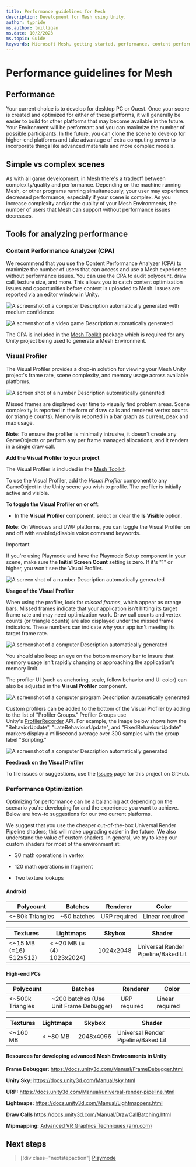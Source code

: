 ```yaml
---
title: Performance guidelines for Mesh
description: Development for Mesh using Unity.
author: typride
ms.author: tmilligan
ms.date: 10/2/2023
ms.topic: Guide
keywords: Microsoft Mesh, getting started, performance, content performance analzyer, visual profile, stats
---
```


# Performance guidelines for Mesh

## Performance

Your current choice is to develop for desktop PC or Quest. Once your
scene is created and optimized for either of these platforms, it will
generally be easier to build for other platforms that may become
available in the future. Your Environment will be performant and you can
maximize the number of possible participants. In the future, you can
clone the scene to develop for higher-end platforms and take advantage
of extra computing power to incorporate things like advanced materials and more complex models.

## Simple vs complex scenes

As with all game development, in Mesh there's a tradeoff between
complexity/quality and performance. Depending on the machine running
Mesh, or other programs running simultaneously, your user may experience
decreased performance, especially if your scene is complex. As you
increase complexity and/or the quality of your Mesh Environments, the number
of users that Mesh can support without performance issues decreases.

## Tools for analyzing performance

### Content Performance Analyzer (CPA)

We recommend that you use the Content Performance Analyzer (CPA) to
maximize the number of users that can access and use a Mesh experience 
without performance issues. You can use the CPA to audit polycount, draw
call, texture size, and more. This allows you to catch content
optimization issues and opportunities before content is uploaded to
Mesh. Issues are reported via an editor window in Unity.

![A screenshot of a computer Description automatically generated with medium confidence](../../media/3d-design-performance-guide/image002.png)

![A screenshot of a video game Description automatically generated](../../media/3d-design-performance-guide/image003.png)

The CPA is included in the [Mesh Toolkit](../development-overview.md#develop-in-unity-with-mesh-toolkit) package which is required for any Unity project being used to generate a Mesh Environment.

### Visual Profiler

The Visual Profiler provides a drop-in solution for viewing your Mesh Unity project's frame rate, scene complexity, and memory
usage across available platforms.

![A screen shot of a number Description automatically generated](../../media/3d-design-performance-guide/image004.png)

Missed frames are displayed over time to visually find problem areas.
Scene complexity is reported in the form of draw calls and rendered
vertex counts (or triangle counts). Memory is reported in a bar graph as current, peak
and max usage.

**Note:** To ensure the profiler is minimally intrusive, it doesn't 
create any GameObjects or perform any per frame managed allocations, and it renders in a single draw call.

**Add the Visual Profiler to your project**

The Visual Profiler is included in the [Mesh Toolkit](../development-overview.md#develop-in-unity-with-mesh-toolkit).

To use the Visual Profiler, add the *Visual Profiler* component to any GameObject in the Unity scene you wish to profile. The profiler is initially active and visible.

**To toggle the Visual Profiler on or off**:
- In the **Visual Profiler** component, select or clear the **Is Visible** option.

 **Note**: On Windows and UWP platforms, you can toggle the Visual Profiler on and off with enabled/disable voice command keywords.

 > [!IMPORTANT]
 > If you're using Playmode and have the Playmode Setup component in your scene, make sure the **Initial Screen Count** setting is zero. If it's "1" or higher, you won't see the Visual Profiler.

 ![A screen shot of a number Description automatically generated](../../media/debug-and-optimize/001-playmode-count-one.png)

**Usage of the Visual Profiler**

When using the profiler, look for *missed frames*, which appear as
orange bars. Missed frames indicate that your application isn't hitting its
target frame rate and may need optimization work. Draw call counts and
vertex counts (or triangle counts) are also displayed under the missed
frame indicators. These numbers can indicate why your app isn't
meeting its target frame rate.

![A screenshot of a computer Description automatically
generated](../../media/3d-design-performance-guide/image006.png)

You should also keep an eye on the bottom memory bar to insure that memory
usage isn't rapidly changing or approaching the application's memory
limit.

The profiler UI (such as anchoring, scale, follow behavior and UI color)
can also be adjusted in the **Visual Profiler** component.

![A screenshot of a computer program Description automatically generated](../../media/3d-design-performance-guide/image007.png)

Custom profilers can be added to the bottom of the Visual Profiler by
adding to the list of "Profiler Groups." Profiler Groups use
Unity's [ProfilerRecorder](https://docs.unity3d.com/ScriptReference/Unity.Profiling.ProfilerRecorder.html) API.
For example, the image below shows how the "BehaviorUpdate",
"LateBehaviourUpdate", and "FixedBehaviourUpdate" markers display a
millisecond average over 300 samples with the group label "Scripting."

![A screenshot of a computer Description automatically generated](../../media/3d-design-performance-guide/image008.png)

**Feedback on the Visual Profiler**

To file issues or suggestions, use
the [Issues](https://github.com/Microsoft/VisualProfiler/issues) page
for this project on GitHub.

### Performance Optimization

Optimizing for performance can be a balancing act depending on the
scenario you're developing for and the experience you want to achieve.
Below are how-to suggestions for our two current platforms.

We suggest that you use the cheaper out-of-the-box Universal Render
Pipeline shaders; this will make upgrading easier in the future. We also
understand the value of custom shaders. In general, we try to keep our
custom shaders for most of the environment at:

- 30 math operations in vertex

- 120 math operations in fragment

- Two texture lookups

#### Android

|Polycount           |Batches             | Renderer         | Color                  |
|--------------------|--------------------|------------------|------------------------|
| <~80k Triangles    |  ~50 batches       |  URP required    |     Linear required    |

|Textures          |Lightmaps             | Skybox           | Shader                  |
|--------------------|--------------------|------------------|------------------------|
| <~15 MB (=16) 512x512)  |  < ~20 MB (=(4) 1023x2024)       |  1024x2048    |     Universal Render Pipeline/Baked Lit    |

#### High-end PCs

|Polycount           |Batches             | Renderer         | Color                  |
|--------------------|--------------------|------------------|------------------------|
| <~500k Triangles    |  ~200 batches  (Use Unit Frame Debugger)    |  URP required    |     Linear required    |

|Textures          |Lightmaps             | Skybox           | Shader                  |
|--------------------|--------------------|------------------|------------------------|
| <~160 MB   |  < ~80 MB        |  2048x4096    |     Universal Render Pipeline/Baked Lit    |

#### Resources for developing advanced Mesh Environments in Unity

**Frame Debugger:** <https://docs.unity3d.com/Manual/FrameDebugger.html>

**Unity Sky:** <https://docs.unity3d.com/Manual/sky.html>

**URP:** <https://docs.unity3d.com/Manual/universal-render-pipeline.html>

**Lightmaps:** <https://docs.unity3d.com/Manual/Lightmappers.html>

**Draw Calls** <https://docs.unity3d.com/Manual/DrawCallBatching.html>

**Mipmapping:** [Advanced VR Graphics Techniques
(arm.com)](https://developer.arm.com/documentation/102073/0100/Mipmapping)

## Next steps

> [!div class="nextstepaction"]
> [Playmode](playmode.md)

